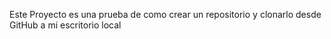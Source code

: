 Este Proyecto es una prueba de como crear un repositorio y clonarlo desde GitHub a mi escritorio local

